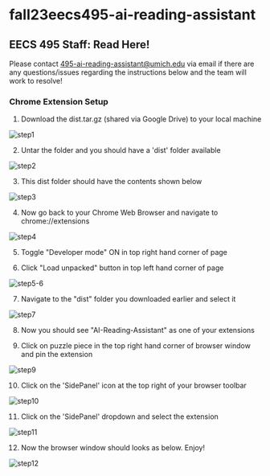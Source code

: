 # fall23eecs495-ai-reading-assistant

## EECS 495 Staff: Read Here!

Please contact 495-ai-reading-assistant@umich.edu via email if there are any questions/issues regarding the instructions below and the team will work to resolve!

### Chrome Extension Setup

1) Download the dist.tar.gz (shared via Google Drive) to your local machine

![step1](doc/step1.png)
   
2) Untar the folder and you should have a 'dist' folder available

![step2](doc/step2.png)

3) This dist folder should have the contents shown below

![step3](doc/step3.png)

4) Now go back to your Chrome Web Browser and navigate to chrome://extensions

![step4](doc/step3.5.png)

5) Toggle "Developer mode" ON in top right hand corner of page

6) Click "Load unpacked" button in top left hand corner of page

![step5-6](doc/step4.png)

7) Navigate to the "dist" folder you downloaded earlier and select it

![step7](doc/step5.png)

8) Now you should see "AI-Reading-Assistant" as one of your extensions

9) Click on puzzle piece in the top right hand corner of browser window and pin the extension

![step9](doc/step6.png)

10) Click on the 'SidePanel' icon at the top right of your browser toolbar

![step10](doc/step7.png)

11) Click on the 'SidePanel' dropdown and select the extension

![step11](doc/step8.png)

12) Now the browser window should looks as below. Enjoy!

![step12](doc/step9.png)
